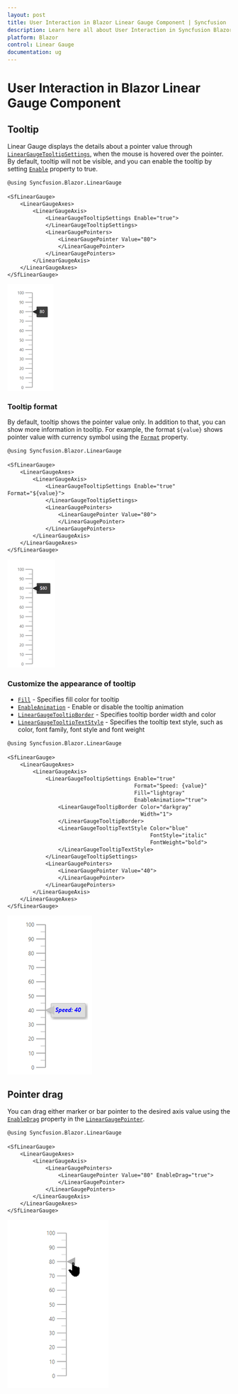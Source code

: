 ```yaml
---
layout: post
title: User Interaction in Blazor Linear Gauge Component | Syncfusion
description: Learn here all about User Interaction in Syncfusion Blazor Linear Gauge component and more.
platform: Blazor
control: Linear Gauge
documentation: ug
---
```


# User Interaction in Blazor Linear Gauge Component

## Tooltip

Linear Gauge displays the details about a pointer value through [`LinearGaugeTooltipSettings`](https://help.syncfusion.com/cr/aspnetcore-blazor/Syncfusion.Blazor~Syncfusion.Blazor.LinearGauge.LinearGaugeTooltipSettings_members.html), when the mouse is hovered over the pointer. By default, tooltip will not be visible, and you can enable the tooltip by setting [`Enable`](https://help.syncfusion.com/cr/aspnetcore-blazor/Syncfusion.Blazor~Syncfusion.Blazor.LinearGauge.LinearGaugeTooltipSettings~Enable.html) property to true.

```cshtml
@using Syncfusion.Blazor.LinearGauge

<SfLinearGauge>
    <LinearGaugeAxes>
        <LinearGaugeAxis>
            <LinearGaugeTooltipSettings Enable="true">
            </LinearGaugeTooltipSettings>
            <LinearGaugePointers>
                <LinearGaugePointer Value="80">
                </LinearGaugePointer>
            </LinearGaugePointers>
        </LinearGaugeAxis>
    </LinearGaugeAxes>
</SfLinearGauge>
```

![Linear Gauge with Tooltip](images/tooltip.png)

### Tooltip format

By default, tooltip shows the pointer value only. In addition to that, you can show more information in tooltip. For example, the format `${value}` shows pointer value with currency symbol using the [`Format`](https://help.syncfusion.com/cr/aspnetcore-blazor/Syncfusion.Blazor~Syncfusion.Blazor.LinearGauge.LinearGaugeTooltipSettings~Format.html) property.

```cshtml
@using Syncfusion.Blazor.LinearGauge

<SfLinearGauge>
    <LinearGaugeAxes>
        <LinearGaugeAxis>
            <LinearGaugeTooltipSettings Enable="true" Format="${value}">
            </LinearGaugeTooltipSettings>
            <LinearGaugePointers>
                <LinearGaugePointer Value="80">
                </LinearGaugePointer>
            </LinearGaugePointers>
        </LinearGaugeAxis>
    </LinearGaugeAxes>
</SfLinearGauge>
```

![Linear Gauge with Tooltip Format](images/tooltip-format.png)

### Customize the appearance of tooltip

* [`Fill`](https://help.syncfusion.com/cr/aspnetcore-blazor/Syncfusion.Blazor~Syncfusion.Blazor.LinearGauge.LinearGaugeTooltipSettings~Fill.html) - Specifies fill color for tooltip
* [`EnableAnimation`](https://help.syncfusion.com/cr/aspnetcore-blazor/Syncfusion.Blazor~Syncfusion.Blazor.LinearGauge.LinearGaugeTooltipSettings~EnableAnimation.html) - Enable or disable the tooltip animation
* [`LinearGaugeTooltipBorder`](https://help.syncfusion.com/cr/aspnetcore-blazor/Syncfusion.Blazor~Syncfusion.Blazor.LinearGauge.LinearGaugeTooltipBorder_members.html) - Specifies tooltip border width and color
* [`LinearGaugeTooltipTextStyle`](https://help.syncfusion.com/cr/aspnetcore-blazor/Syncfusion.Blazor~Syncfusion.Blazor.LinearGauge.LinearGaugeTooltipSettings~TextStyle.html) - Specifies the tooltip text style, such as color, font family, font style and font weight

```cshtml
@using Syncfusion.Blazor.LinearGauge

<SfLinearGauge>
    <LinearGaugeAxes>
        <LinearGaugeAxis>
            <LinearGaugeTooltipSettings Enable="true"
                                        Format="Speed: {value}"
                                        Fill="lightgray"
                                        EnableAnimation="true">
                <LinearGaugeTooltipBorder Color="darkgray"
                                          Width="1">
                </LinearGaugeTooltipBorder>
                <LinearGaugeTooltipTextStyle Color="blue"
                                             FontStyle="italic"
                                             FontWeight="bold">
                </LinearGaugeTooltipTextStyle>
            </LinearGaugeTooltipSettings>
            <LinearGaugePointers>
                <LinearGaugePointer Value="40">
                </LinearGaugePointer>
            </LinearGaugePointers>
        </LinearGaugeAxis>
    </LinearGaugeAxes>
</SfLinearGauge>
```

![Linear Gauge with custom Tooltip](images/custom-tooltip.png)

## Pointer drag

You can drag either marker or bar pointer to the desired axis value using the [`EnableDrag`](https://help.syncfusion.com/cr/aspnetcore-blazor/Syncfusion.Blazor~Syncfusion.Blazor.LinearGauge.LinearGaugePointer~EnableDrag.html) property in the [`LinearGaugePointer`](https://help.syncfusion.com/cr/aspnetcore-blazor/Syncfusion.Blazor~Syncfusion.Blazor.LinearGauge.LinearGaugePointer_members.html).

```cshtml
@using Syncfusion.Blazor.LinearGauge

<SfLinearGauge>
    <LinearGaugeAxes>
        <LinearGaugeAxis>
            <LinearGaugePointers>
                <LinearGaugePointer Value="80" EnableDrag="true">
                </LinearGaugePointer>
            </LinearGaugePointers>
        </LinearGaugeAxis>
    </LinearGaugeAxes>
</SfLinearGauge>
```

![Linear Gauge with Pointer drag Sample](images/dragging-pointr.gif)